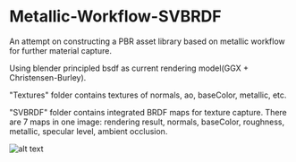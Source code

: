 # Metallic-Workflow-SVBRDF
An attempt on constructing a PBR asset library based on metallic workflow for further material capture.

Using blender principled bsdf as current rendering model(GGX + Christensen-Burley).

"Textures" folder contains textures of normals, ao, baseColor, metallic, etc.

"SVBRDF" folder contains integrated BRDF maps for texture capture. There are 7 maps in one image: rendering result, normals, baseColor, roughness, metallic, specular level, ambient occlusion.

![alt text](SVBRDF/009_LEATHER_YELLOW_SQUARE_SCRATCH_DÿRT_SMUDGE_1K.png)
